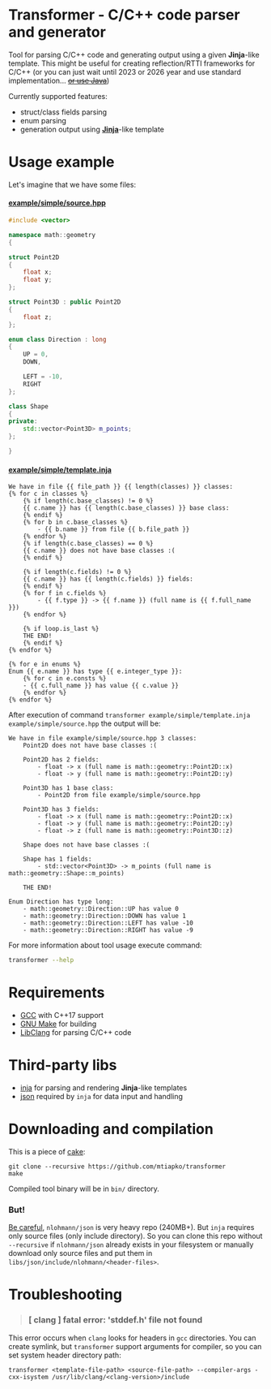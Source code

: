 # Transformer - C/C++ code parser and generator
Tool for parsing C/C++ code and generating output using a given **Jinja**-like template. This might be useful for creating reflection/RTTI frameworks for C/C++ (or you can just wait until 2023 or 2026 year and use standard implementation... ~~[or use Java](https://www.youtube.com/watch?v=umDr0mPuyQc "Java")~~)

Currently supported features:
- struct/class fields parsing
- enum parsing
- generation output using **[Jinja](https://palletsprojects.com/p/jinja/)**-like template

# Usage example
Let's imagine that we have some files:

#### [example/simple/source.hpp](example/simple/source.hpp)
```c++
#include <vector>

namespace math::geometry
{

struct Point2D
{
	float x;
	float y;
};

struct Point3D : public Point2D
{
	float z;
};

enum class Direction : long
{
	UP = 0,
	DOWN,

	LEFT = -10,
	RIGHT
};

class Shape
{
private:
	std::vector<Point3D> m_points;
};

}
```

#### [example/simple/template.inja](example/simple/template.inja)
```jinja
We have in file {{ file_path }} {{ length(classes) }} classes:
{% for c in classes %}
	{% if length(c.base_classes) != 0 %}
	{{ c.name }} has {{ length(c.base_classes) }} base class:
	{% endif %}
	{% for b in c.base_classes %}
		- {{ b.name }} from file {{ b.file_path }}
	{% endfor %}
	{% if length(c.base_classes) == 0 %}
	{{ c.name }} does not have base classes :(
	{% endif %}

	{% if length(c.fields) != 0 %}
	{{ c.name }} has {{ length(c.fields) }} fields:
	{% endif %}
	{% for f in c.fields %}
		- {{ f.type }} -> {{ f.name }} (full name is {{ f.full_name }})
	{% endfor %}

	{% if loop.is_last %}
	THE END!
	{% endif %}
{% endfor %}

{% for e in enums %}
Enum {{ e.name }} has type {{ e.integer_type }}:
	{% for c in e.consts %}
	- {{ c.full_name }} has value {{ c.value }}
	{% endfor %}
{% endfor %}
```

After execution of command `transformer example/simple/template.inja example/simple/source.hpp` the output will be:
```text
We have in file example/simple/source.hpp 3 classes:
	Point2D does not have base classes :(

	Point2D has 2 fields:
		- float -> x (full name is math::geometry::Point2D::x)
		- float -> y (full name is math::geometry::Point2D::y)

	Point3D has 1 base class:
		- Point2D from file example/simple/source.hpp

	Point3D has 3 fields:
		- float -> x (full name is math::geometry::Point2D::x)
		- float -> y (full name is math::geometry::Point2D::y)
		- float -> z (full name is math::geometry::Point3D::z)

	Shape does not have base classes :(

	Shape has 1 fields:
		- std::vector<Point3D> -> m_points (full name is math::geometry::Shape::m_points)

	THE END!

Enum Direction has type long:
	- math::geometry::Direction::UP has value 0
	- math::geometry::Direction::DOWN has value 1
	- math::geometry::Direction::LEFT has value -10
	- math::geometry::Direction::RIGHT has value -9
```

For more information about tool usage execute command:
```bash
transformer --help
```

# Requirements
- [GCC](https://gcc.gnu.org/) with C++17 support
- [GNU Make](https://www.gnu.org/software/make/) for building
- [LibClang](https://clang.llvm.org/docs/Tooling.html) for parsing C/C++ code

# Third-party libs
- [inja](https://github.com/pantor/inja) for parsing and rendering **Jinja**-like templates
- [json](https://github.com/nlohmann/json) required by `inja` for data input and handling

# Downloading and compilation
This is a piece of [cake](https://www.youtube.com/watch?v=dQw4w9WgXcQ "lie"):
```
git clone --recursive https://github.com/mtiapko/transformer
make
```

Compiled tool binary will be in `bin/` directory.

### But!
[Be careful](https://www.youtube.com/watch?v=mFElmSV87pg), `nlohmann/json` is very heavy repo (240MB+). But `inja` requires only source files (only include directory). So you can clone this repo without `--recursive` if `nlohmann/json` already exists in your filesystem or manually download only source files and put them in `libs/json/include/nlohmann/<header-files>`.

# Troubleshooting
> ### [ clang ] fatal error: 'stddef.h' file not found

This error occurs when `clang` looks for headers in `gcc` directories. You can create symlink, but `transformer` support arguments for compiler, so you can set system header directory path:
```
transformer <template-file-path> <source-file-path> --compiler-args -cxx-isystem /usr/lib/clang/<clang-version>/include
```

